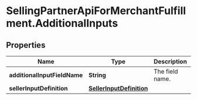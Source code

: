 # SellingPartnerApiForMerchantFulfillment.AdditionalInputs

## Properties

Name | Type | Description | Notes
------------ | ------------- | ------------- | -------------
**additionalInputFieldName** | **String** | The field name. | [optional] 
**sellerInputDefinition** | [**SellerInputDefinition**](SellerInputDefinition.md) |  | [optional] 


